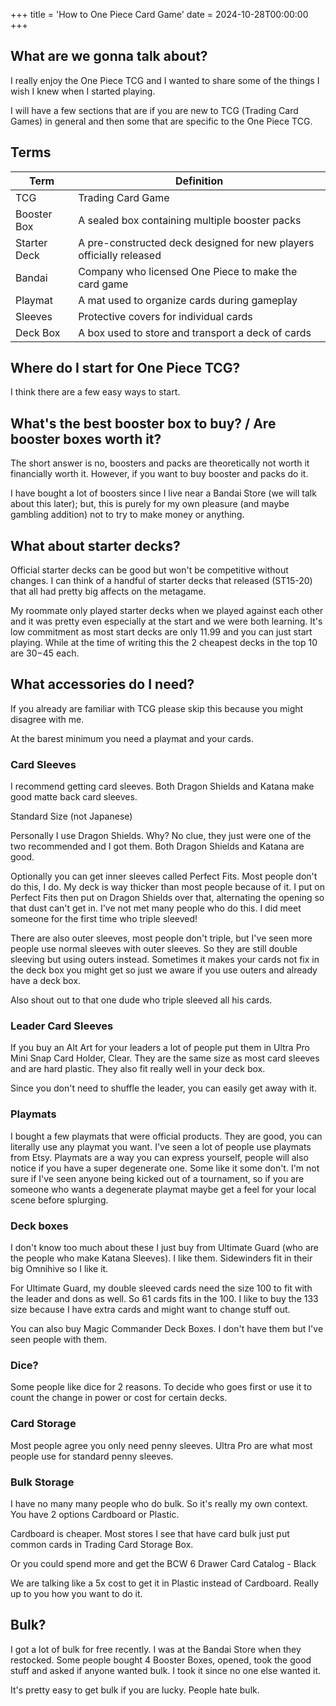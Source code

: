 +++
title = 'How to One Piece Card Game'
date = 2024-10-28T00:00:00
+++
## What are we gonna talk about?

I really enjoy the One Piece TCG and I wanted to share some of the things I wish I knew when I started playing.

I will have a few sections that are if you are new to TCG (Trading Card Games) in general and then some that are specific to the One Piece TCG.

## Terms

| Term          | Definition                                                                 |
|---------------|----------------------------------------------------------------------------|
| TCG           | Trading Card Game                                                          |
| Booster Box   | A sealed box containing multiple booster packs                             |
| Starter Deck  | A pre-constructed deck designed for new players officially released                           |
| Bandai  | Company who licensed One Piece to make the card game |
| Playmat       | A mat used to organize cards during gameplay                               |
| Sleeves       | Protective covers for individual cards                                     |
| Deck Box      | A box used to store and transport a deck of cards                          |

## Where do I start for One Piece TCG?

I think there are a few easy ways to start. 

## What's the best booster box to buy? / Are booster boxes worth it?

The short answer is no, boosters and packs are theoretically not worth it financially worth it. However, if you want to buy booster and packs do it.

I have bought a lot of boosters since I live near a Bandai Store (we will talk about this later); but, this is purely for my own pleasure (and maybe gambling addition) not to try to make money or anything.

## What about starter decks?

Official starter decks can be good but won't be competitive without changes. I can think of a handful of starter decks that released (ST15-20) that all had pretty big affects on the metagame.

My roommate only played starter decks when we played against each other and it was pretty even especially at the start and we were both learning. It's low commitment as most start decks are only 11.99 and you can just start playing. While at the time of writing this the 2 cheapest decks in the top 10 are $30-$45 each.

## What accessories do I need?

If you already are familiar with TCG please skip this because you might disagree with me. 

At the barest minimum you need a playmat and your cards.

### Card Sleeves
I recommend getting card sleeves. Both Dragon Shields and Katana make good matte back card sleeves.

Standard Size (not Japanese)

Personally I use Dragon Shields. Why? No clue, they just were one of the two recommended and I got them. Both Dragon Shields and Katana are good.

Optionally you can get inner sleeves called Perfect Fits. Most people don't do this, I do. My deck is way thicker than most people because of it. I put on Perfect Fits then put on Dragon Shields over that, alternating the opening so that dust can't get in. I've not met many people who do this. I did meet someone for the first time who triple sleeved!

There are also outer sleeves, most people don't triple, but I've seen more people use normal sleeves with outer sleeves. So they are still double sleeving but using outers instead. Sometimes it makes your cards not fix in the deck box you might get so just we aware if you use outers and already have a deck box.

Also shout out to that one dude who triple sleeved all his cards. 

### Leader Card Sleeves
If you buy an Alt Art for your leaders a lot of people put them in Ultra Pro Mini Snap Card Holder, Clear.
They are the same size as most card sleeves and are hard plastic. They also fit really well in your deck box.

Since you don't need to shuffle the leader, you can easily get away with it.

### Playmats

I bought a few playmats that were official products. They are good, you can literally use any playmat you want. I've seen a lot of people use playmats from Etsy. Playmats are a way you can express yourself, people will also notice if you have a super degenerate one. Some like it some don't. I'm not sure if I've seen anyone being kicked out of a tournament, so if you are someone who wants a degenerate playmat maybe get a feel for your local scene before splurging. 

### Deck boxes

I don't know too much about these I just buy from Ultimate Guard (who are the people who make Katana Sleeves). I like them. Sidewinders fit in their big Omnihive so I like it.

For Ultimate Guard, my double sleeved cards need the size 100 to fit with the leader and dons as well. So 61 cards fits in the 100. I like to buy the 133 size because I have extra cards and might want to change stuff out.

You can also buy Magic Commander Deck Boxes. I don't have them but I've seen people with them.

### Dice?
Some people like dice for 2 reasons.
To decide who goes first or use it to count the change in power or cost for certain decks.

### Card Storage
Most people agree you only need penny sleeves. Ultra Pro are what most people use for standard penny sleeves.

### Bulk Storage
I have no many many people who do bulk. So it's really my own context. You have 2 options Cardboard or Plastic.

Cardboard is cheaper. Most stores I see that have card bulk just put common cards in Trading Card Storage Box.

Or you could spend more and get the BCW 6 Drawer Card Catalog - Black

We are talking like a 5x cost to get it in Plastic instead of Cardboard. Really up to you how you want to do it.

## Bulk?

I got a lot of bulk for free recently. I was at the Bandai Store when they restocked. Some people bought 4 Booster Boxes, opened, took the good stuff and asked if anyone wanted bulk. I took it since no one else wanted it.

It's pretty easy to get bulk if you are lucky. People hate bulk.

